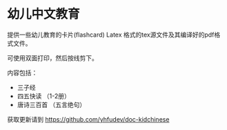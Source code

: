 幼儿中文教育
=========

提供一些幼儿教育的卡片(flashcard) Latex 格式的tex源文件及其编译好的pdf格式文件。

可使用双面打印，然后按线剪下。

内容包括：
* 三子经
* 四五快读 （1-2册）
* 唐诗三百首 （五言绝句）

获取更新请到 https://github.com/yhfudev/doc-kidchinese
